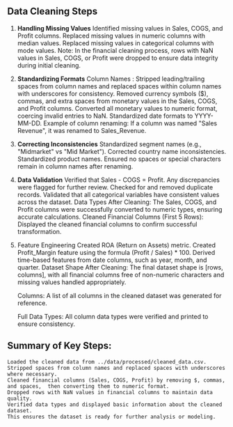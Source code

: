 ## Data Cleaning Steps
1. **Handling Missing Values**
    Identified missing values in Sales, COGS, and Profit columns.
    Replaced missing values in numeric columns with median values.
    Replaced missing values in categorical columns with mode values.
    Note: In the financial cleaning process, rows with NaN values in Sales, COGS, or Profit were dropped to ensure data integrity during initial cleaning.

2. **Standardizing Formats**
    Column Names : Stripped leading/trailing spaces from column names and replaced spaces within column names with underscores for consistency.
    Removed currency symbols ($), commas, and extra spaces from monetary values in the Sales, COGS, and Profit columns.
    Converted all monetary values to numeric format, coercing invalid entries to NaN.
    Standardized date formats to YYYY-MM-DD.
    Example of column renaming:
        If a column was named "Sales Revenue", it was renamed to Sales_Revenue.

3. **Correcting Inconsistencies**
    Standardized segment names (e.g., "Midmarket" vs "Mid Market").
    Corrected country name inconsistencies.
    Standardized product names.
    Ensured no spaces or special characters remain in column names after renaming.
4. **Data Validation**
    Verified that Sales - COGS = Profit. Any discrepancies were flagged for further review.
    Checked for and removed duplicate records.
    Validated that all categorical variables have consistent values across the dataset.
    Data Types After Cleaning:
        The Sales, COGS, and Profit columns were successfully converted to numeric types, ensuring accurate calculations.
    Cleaned Financial Columns (First 5 Rows):
    Displayed the cleaned financial columns to confirm successful transformation.

5. Feature Engineering
    Created ROA (Return on Assets) metric.
    Created Profit_Margin feature using the formula (Profit / Sales) * 100.
    Derived time-based features from date columns, such as year, month, and quarter.
    Dataset Shape After Cleaning:
        The final dataset shape is [rows, columns], with all financial columns free of non-numeric characters and missing values handled appropriately.

    Columns:
        A list of all columns in the cleaned dataset was generated for reference.

    Full Data Types:
        All column data types were verified and printed to ensure consistency.

## Summary of Key Steps:
    Loaded the cleaned data from ../data/processed/cleaned_data.csv.
    Stripped spaces from column names and replaced spaces with underscores where necessary.
    Cleaned financial columns (Sales, COGS, Profit) by removing $, commas, and spaces,  then converting them to numeric format.
    Dropped rows with NaN values in financial columns to maintain data quality.
    Verified data types and displayed basic information about the cleaned dataset.
    This ensures the dataset is ready for further analysis or modeling.